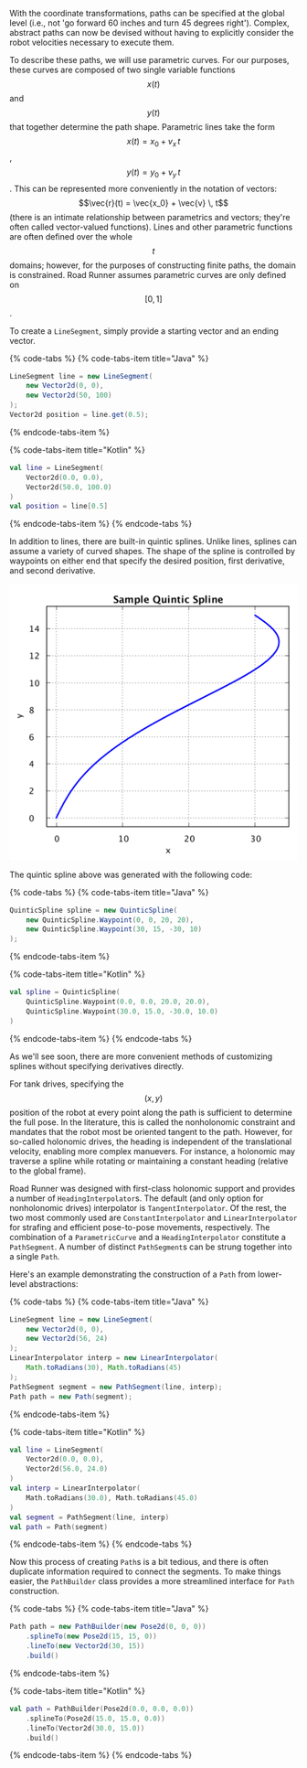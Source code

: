With the coordinate transformations, paths can be specified at the global level (i.e., not 'go forward 60 inches and turn 45 degrees right'). Complex, abstract paths can now be devised without having to explicitly consider the robot velocities necessary to execute them. 

To describe these paths, we will use parametric curves. For our purposes, these curves are composed of two single variable functions $$x(t)$$ and $$y(t)$$ that together determine the path shape. Parametric lines take the form $$x(t) = x_0 + v_x \, t$$, $$y(t) = y_0 + v_y \, t$$. This can be represented more conveniently in the notation of vectors: $$\vec{r}(t) = \vec{x_0} + \vec{v} \, t$$ (there is an intimate relationship between parametrics and vectors; they're often called vector-valued functions). Lines and other parametric functions are often defined over the whole $$t$$ domains; however, for the purposes of constructing finite paths, the domain is constrained. Road Runner assumes parametric curves are only defined on $$[0, 1]$$. 

To create a `LineSegment`, simply provide a starting vector and an ending vector.

{% code-tabs %}
{% code-tabs-item title="Java" %}
```java
LineSegment line = new LineSegment(
    new Vector2d(0, 0),
    new Vector2d(50, 100)
);
Vector2d position = line.get(0.5);
```
{% endcode-tabs-item %}

{% code-tabs-item title="Kotlin" %}
```kotlin
val line = LineSegment(
    Vector2d(0.0, 0.0),
    Vector2d(50.0, 100.0)
)
val position = line[0.5]
```
{% endcode-tabs-item %}
{% endcode-tabs %}

In addition to lines, there are built-in quintic splines. Unlike lines, splines can assume a variety of curved shapes. The shape of the spline is controlled by waypoints on either end that specify the desired position, first derivative, and second derivative.

![Sample quintic spline](../.gitbook/assets/sample-quintic-spline.png)

The quintic spline above was generated with the following code:

{% code-tabs %}
{% code-tabs-item title="Java" %}
```java
QuinticSpline spline = new QuinticSpline(
    new QuinticSpline.Waypoint(0, 0, 20, 20),
    new QuinticSpline.Waypoint(30, 15, -30, 10)
);
```
{% endcode-tabs-item %}

{% code-tabs-item title="Kotlin" %}
```kotlin
val spline = QuinticSpline(
    QuinticSpline.Waypoint(0.0, 0.0, 20.0, 20.0),
    QuinticSpline.Waypoint(30.0, 15.0, -30.0, 10.0)
)
```
{% endcode-tabs-item %}
{% endcode-tabs %}

As we'll see soon, there are more convenient methods of customizing splines without specifying derivatives directly.

For tank drives, specifying the $$(x, y)$$ position of the robot at every point along the path is sufficient to determine the full pose. In the literature, this is called the nonholonomic constraint and mandates that the robot most be oriented tangent to the path. However, for so-called holonomic drives, the heading is independent of the translational velocity, enabling more complex manuevers. For instance, a holonomic may traverse a spline while rotating or maintaining a constant heading (relative to the global frame).

Road Runner was designed with first-class holonomic support and provides a number of `HeadingInterpolator`s. The default (and only option for nonholonomic drives) interpolator is `TangentInterpolator`. Of the rest, the two most commonly used are `ConstantInterpolator` and `LinearInterpolator` for strafing and efficient pose-to-pose movements, respectively. The combination of a `ParametricCurve` and a `HeadingInterpolator` constitute a `PathSegment`. A number of distinct `PathSegment`s can be strung together into a single `Path`.

Here's an example demonstrating the construction of a `Path` from lower-level abstractions:

{% code-tabs %}
{% code-tabs-item title="Java" %}
```java
LineSegment line = new LineSegment(
    new Vector2d(0, 0),
    new Vector2d(56, 24)
);
LinearInterpolator interp = new LinearInterpolator(
    Math.toRadians(30), Math.toRadians(45)
);
PathSegment segment = new PathSegment(line, interp);
Path path = new Path(segment);
```
{% endcode-tabs-item %}

{% code-tabs-item title="Kotlin" %}
```kotlin
val line = LineSegment(
    Vector2d(0.0, 0.0),
    Vector2d(56.0, 24.0)
)
val interp = LinearInterpolator(
    Math.toRadians(30.0), Math.toRadians(45.0)
)
val segment = PathSegment(line, interp)
val path = Path(segment)
```
{% endcode-tabs-item %}
{% endcode-tabs %}

Now this process of creating `Path`s is a bit tedious, and there is often duplicate information required to connect the segments. To make things easier, the `PathBuilder` class provides a more streamlined interface for `Path` construction.

{% code-tabs %}
{% code-tabs-item title="Java" %}
```java
Path path = new PathBuilder(new Pose2d(0, 0, 0))
    .splineTo(new Pose2d(15, 15, 0))
    .lineTo(new Vector2d(30, 15))
    .build()
```
{% endcode-tabs-item %}

{% code-tabs-item title="Kotlin" %}
```kotlin
val path = PathBuilder(Pose2d(0.0, 0.0, 0.0))
    .splineTo(Pose2d(15.0, 15.0, 0.0))
    .lineTo(Vector2d(30.0, 15.0))
    .build()
```
{% endcode-tabs-item %}
{% endcode-tabs %}
